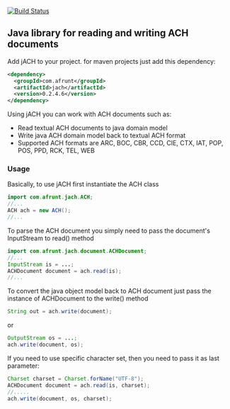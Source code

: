 [![Build Status](https://travis-ci.org/afrunt/jach.svg?branch=master)](https://travis-ci.org/afrunt/jach)
## Java library for reading and writing ACH documents 
Add jACH to your project. for maven projects just add this dependency:
```xml
<dependency>
  <groupId>com.afrunt</groupId>
  <artifactId>jach</artifactId>
  <version>0.2.4.6</version>
</dependency>
```
Using jACH you can work with ACH documents such as:
  * Read textual ACH documents to java domain model
  * Write java ACH domain model back to textual ACH format
  * Supported ACH formats are ARC, BOC, CBR, CCD, CIE, CTX, IAT, POP, POS, PPD, RCK, TEL, WEB
  
### Usage
Basically, to use jACH first instantiate the ACH class
```java
import com.afrunt.jach.ACH;
//...
ACH ach = new ACH();
//...
```
To parse the ACH document you simply need to pass the document's InputStream to read() method
```java
import com.afrunt.jach.document.ACHDocument;
//...
InputStream is = ...;
ACHDocument document = ach.read(is);
//...
```
To convert the java object model back to ACH document just pass the instance of ACHDocument to the write() method
```java
String out = ach.write(document);
```
or 
```java
OutputStream os = ...;
ach.write(document, os);
```
If you need to use specific character set, then you need to pass it as last parameter:
```java
Charset charset = Charset.forName("UTF-8");
ACHDocument document = ach.read(is, charset);
//.....
ach.write(document, os, charset);
```
